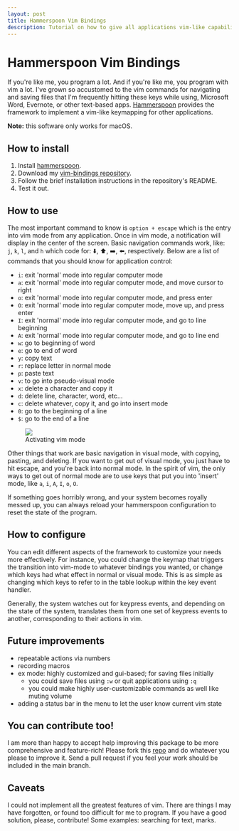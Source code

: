 ```yaml
---
layout: post
title: Hammerspoon Vim Bindings
description: Tutorial on how to give all applications vim-like capabilities
---
```

# Hammerspoon Vim Bindings

If you're like me, you program a lot. And if you're like me, you program with
vim a lot. I've grown so accustomed to the vim commands for navigating and
saving files that I'm frequently hitting these keys while using, Microsoft Word,
Evernote, or other text-based apps. [Hammerspoon] provides the framework to
implement a vim-like keymapping for other applications.

**Note:** this software only works for macOS.

## How to install

1. Install [hammerspoon].
2. Download my [vim-bindings repository][vim].
3. Follow the brief installation instructions in the repository's README.
4. Test it out.

## How to use

The most important command to know is `option + escape` which is the entry into
vim mode from any application. Once in vim mode, a notification will display
in the center of the screen. Basic navigation commands work, like: `j`, `k`,
`l`, and `h` which code for: :arrow_down:, :arrow_up:, :arrow_right:, :arrow_left:, respectively.
Below are a list of commands that you should know for application control:
- `i`: exit 'normal' mode into regular computer mode
- `a`: exit 'normal' mode into regular computer mode, and move cursor to right
- `o`: exit 'normal' mode into regular computer mode, and press enter
- `O`: exit 'normal' mode into regular computer mode, move up, and press enter
- `I`: exit 'normal' mode into regular computer mode, and go to line beginning
- `A`: exit 'normal' mode into regular computer mode, and go to line end
- `w`: go to beginning of word
- `e`: go to end of word
- `y`: copy text
- `r`: replace letter in normal mode
- `p`: paste text
- `v`: to go into pseudo-visual mode
- `x`: delete a character and copy it
- `d`: delete line, character, word, etc...
- `c`: delete whatever, copy it, and go into insert mode
- `0`: go to the beginning of a line
- `$`: go to the end of a line

<figure>
<img src="http://i.imgur.com/C9Hdhkc.gif">
<figcaption>
Activating vim mode
</figcaption>
</figure>

Other things that work are basic navigation in visual mode, with copying,
pasting, and deleting. If you want to get out of visual mode, you just have
to hit escape, and you're back into normal mode. In the spirit of vim, the
only ways to get out of normal mode are to use keys that put you into 'insert'
mode, like `a`, `i`, `A`, `I`, `o`, `O`.

If something goes horribly wrong, and your system becomes royally messed up,
you can always reload your hammerspoon configuration to reset the state of
the program.

## How to configure

You can edit different aspects of the framework to customize your
needs more effectively. For instance, you could change the keymap that triggers
the transition into vim-mode to whatever bindings you wanted, or change which
keys had what effect in normal or visual mode. This is as simple as changing
which keys to refer to in the table lookup within the key event handler.

Generally, the system watches out for keypress events, and depending on the
state of the system, translates them from one set of keypress events to another,
corresponding to their actions in vim.

## Future improvements

- repeatable actions via numbers
- recording macros
- ex mode: highly customized and gui-based; for saving files initially
  - you could save files using `:w` or quit applications using `:q`
  - you could make highly user-customizable commands as well like muting volume
- adding a status bar in the menu to let the user know current vim state

## You can contribute too!

I am more than happy to accept help improving this package to be more comprehensive
and feature-rich! Please fork this [repo][vim] and do whatever you please to
improve it. Send a pull request if you feel your work should be included in the main
branch.

## Caveats

I could not implement all the greatest features of vim. There are things I may
have forgotten, or found too difficult for me to program. If you have a good
solution, please, contribute! Some examples: searching for text, marks.

[hammerspoon]: http://www.hammerspoon.org/
[vim]: https://github.com/wingillis/hammerspoon-vim-bindings

